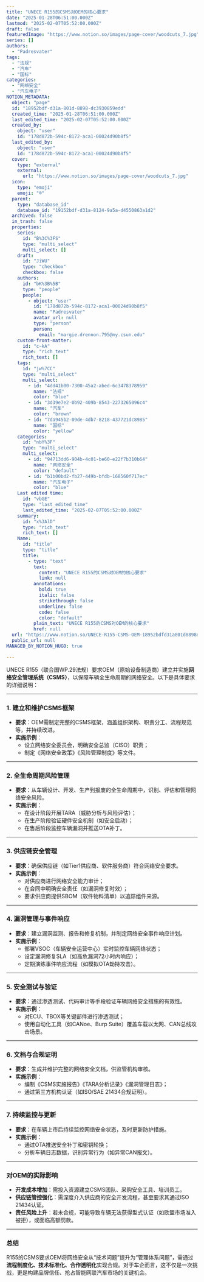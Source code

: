 ```yaml
---
title: "UNECE R155的CSMS对OEM的核心要求"
date: "2025-01-28T06:51:00.000Z"
lastmod: "2025-02-07T05:52:00.000Z"
draft: false
featuredImage: "https://www.notion.so/images/page-cover/woodcuts_7.jpg"
series: []
authors:
  - "Padresvater"
tags:
  - "法规"
  - "汽车"
  - "国标"
categories:
  - "网络安全"
  - "汽车电子"
NOTION_METADATA:
  object: "page"
  id: "18952bdf-d31a-801d-8898-dc3930859edd"
  created_time: "2025-01-28T06:51:00.000Z"
  last_edited_time: "2025-02-07T05:52:00.000Z"
  created_by:
    object: "user"
    id: "178d872b-594c-8172-aca1-00024d90b8f5"
  last_edited_by:
    object: "user"
    id: "178d872b-594c-8172-aca1-00024d90b8f5"
  cover:
    type: "external"
    external:
      url: "https://www.notion.so/images/page-cover/woodcuts_7.jpg"
  icon:
    type: "emoji"
    emoji: "®️"
  parent:
    type: "database_id"
    database_id: "19152bdf-d31a-8124-9a5a-d4550863a1d2"
  archived: false
  in_trash: false
  properties:
    series:
      id: "B%3C%3FS"
      type: "multi_select"
      multi_select: []
    draft:
      id: "JiWU"
      type: "checkbox"
      checkbox: false
    authors:
      id: "bK%3B%5B"
      type: "people"
      people:
        - object: "user"
          id: "178d872b-594c-8172-aca1-00024d90b8f5"
          name: "Padresvater"
          avatar_url: null
          type: "person"
          person:
            email: "margie.drennon.795@my.csun.edu"
    custom-front-matter:
      id: "c~kA"
      type: "rich_text"
      rich_text: []
    tags:
      id: "jw%7CC"
      type: "multi_select"
      multi_select:
        - id: "4dd41b00-7300-45a2-abed-6c3478378959"
          name: "法规"
          color: "blue"
        - id: "3d39e7e2-0b92-409b-8543-2273265096c4"
          name: "汽车"
          color: "brown"
        - id: "7da945b2-09de-4db7-8218-437721dc8985"
          name: "国标"
          color: "yellow"
    categories:
      id: "nbY%3F"
      type: "multi_select"
      multi_select:
        - id: "94713dd6-904b-4c01-be60-e22f7b310b64"
          name: "网络安全"
          color: "default"
        - id: "b1b00bd2-fb27-449b-bfdb-168560f717ec"
          name: "汽车电子"
          color: "blue"
    Last edited time:
      id: "vbGE"
      type: "last_edited_time"
      last_edited_time: "2025-02-07T05:52:00.000Z"
    summary:
      id: "x%3AlD"
      type: "rich_text"
      rich_text: []
    Name:
      id: "title"
      type: "title"
      title:
        - type: "text"
          text:
            content: "UNECE R155的CSMS对OEM的核心要求"
            link: null
          annotations:
            bold: true
            italic: false
            strikethrough: false
            underline: false
            code: false
            color: "default"
          plain_text: "UNECE R155的CSMS对OEM的核心要求"
          href: null
  url: "https://www.notion.so/UNECE-R155-CSMS-OEM-18952bdfd31a801d8898dc3930859edd"
  public_url: null
MANAGED_BY_NOTION_HUGO: true

---
```



UNECE R155（联合国WP.29法规）要求OEM（原始设备制造商）建立并实施**网络安全管理系统（CSMS）**，以保障车辆全生命周期的网络安全。以下是具体要求的详细说明：


---


### **1. 建立和维护CSMS框架**

- **要求**：OEM需制定完整的CSMS框架，涵盖组织架构、职责分工、流程规范等，并持续改进。
- **实施示例**：
	- 设立网络安全委员会，明确安全总监（CISO）职责；
	- 制定《网络安全政策》《风险管理制度》等文件。

---


### **2. 全生命周期风险管理**

- **要求**：从车辆设计、开发、生产到报废的全生命周期中，识别、评估和管理网络安全风险。
- **实施示例**：
	- 在设计阶段开展TARA（威胁分析与风险评估）；
	- 在生产阶段验证硬件安全机制（如安全启动）；
	- 在售后阶段监控车辆漏洞并推送OTA补丁。

---


### **3. 供应链安全管理**

- **要求**：确保供应链（如Tier1供应商、软件服务商）符合网络安全要求。
- **实施示例**：
	- 对供应商进行网络安全能力审计；
	- 在合同中明确安全责任（如漏洞修复时效）；
	- 要求供应商提供SBOM（软件物料清单）以追踪组件来源。

---


### **4. 漏洞管理与事件响应**

- **要求**：建立漏洞监测、报告和修复机制，并制定网络安全事件响应计划。
- **实施示例**：
	- 部署VSOC（车辆安全运营中心）实时监控车辆网络状态；
	- 设定漏洞修复SLA（如高危漏洞72小时内响应）；
	- 定期演练事件响应流程（如模拟OTA劫持攻击）。

---


### **5. 安全测试与验证**

- **要求**：通过渗透测试、代码审计等手段验证车辆网络安全措施的有效性。
- **实施示例**：
	- 对ECU、TBOX等关键部件进行渗透测试；
	- 使用自动化工具（如CANoe、Burp Suite）覆盖车载以太网、CAN总线攻击场景。

---


### **6. 文档与合规证明**

- **要求**：生成并维护完整的网络安全文档，供监管机构审核。
- **实施示例**：
	- 编制《CSMS实施报告》《TARA分析记录》《漏洞管理日志》；
	- 通过第三方机构认证（如ISO/SAE 21434合规证明）。

---


### **7. 持续监控与更新**

- **要求**：在车辆上市后持续监控网络安全状态，及时更新防护措施。
- **实施示例**：
	- 通过OTA推送安全补丁和密钥轮换；
	- 分析车辆日志数据，识别异常行为（如异常CAN报文）。

---


### **对OEM的实际影响**

- **开发成本增加**：需投入资源建立CSMS团队、采购安全工具、培训员工。
- **供应链管控强化**：需深度介入供应商的安全开发流程，甚至要求其通过ISO 21434认证。
- **责任风险上升**：若未合规，可能导致车辆无法获得型式认证（如欧盟市场准入被拒），或面临高额罚款。

---


### **总结**


R155的CSMS要求OEM将网络安全从“技术问题”提升为“管理体系问题”，需通过**流程制度化、技术标准化、合作透明化**实现合规。对于车企而言，这不仅是一次挑战，更是构建品牌信任、抢占智能网联汽车市场的关键机会。

